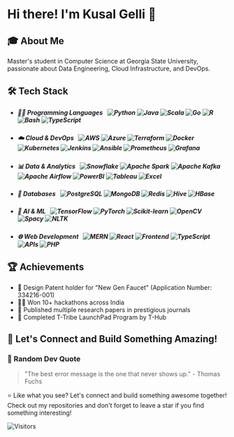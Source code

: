 # Hi there! I'm Kusal Gelli 👋
## 🎓 About Me
Master's student in Computer Science at Georgia State University, passionate about Data Engineering, Cloud Infrastructure, and DevOps.

## 🛠️ Tech Stack
* ##### 👨‍💻 Programming Languages &nbsp; ![Python](https://img.shields.io/badge/-Python-3776AB?style=flat&logo=python&logoColor=white) ![Java](https://img.shields.io/badge/-Java-007396?style=flat&logo=java&logoColor=white) ![Scala](https://img.shields.io/badge/-Scala-DC322F?style=flat&logo=scala&logoColor=white) ![Go](https://img.shields.io/badge/-Go-00ADD8?style=flat&logo=go&logoColor=white) ![R](https://img.shields.io/badge/-R-276DC3?style=flat&logo=r&logoColor=white) ![Bash](https://img.shields.io/badge/-Bash-4EAA25?style=flat&logo=gnu-bash&logoColor=white) ![TypeScript](https://img.shields.io/badge/-TypeScript-3178C6?style=flat&logo=typescript&logoColor=white)

* ##### ☁️ Cloud & DevOps &nbsp; ![AWS](https://img.shields.io/badge/-AWS-232F3E?style=flat&logo=amazon-aws&logoColor=white) ![Azure](https://img.shields.io/badge/-Azure-0089D6?style=flat&logo=microsoft-azure&logoColor=white) ![Terraform](https://img.shields.io/badge/-Terraform-7B42BC?style=flat&logo=terraform&logoColor=white) ![Docker](https://img.shields.io/badge/-Docker-2496ED?style=flat&logo=docker&logoColor=white) ![Kubernetes](https://img.shields.io/badge/-Kubernetes-326CE5?style=flat&logo=kubernetes&logoColor=white) ![Jenkins](https://img.shields.io/badge/-Jenkins-D24939?style=flat&logo=jenkins&logoColor=white) ![Ansible](https://img.shields.io/badge/-Ansible-EE0000?style=flat&logo=ansible&logoColor=white) ![Prometheus](https://img.shields.io/badge/-Prometheus-E6522C?style=flat&logo=prometheus&logoColor=white) ![Grafana](https://img.shields.io/badge/-Grafana-F46800?style=flat&logo=grafana&logoColor=white)

* ##### 📊 Data & Analytics &nbsp; ![Snowflake](https://img.shields.io/badge/-Snowflake-29B5E8?style=flat&logo=snowflake&logoColor=white) ![Apache Spark](https://img.shields.io/badge/-Apache_Spark-E25A1C?style=flat&logo=apache-spark&logoColor=white) ![Apache Kafka](https://img.shields.io/badge/-Apache_Kafka-231F20?style=flat&logo=apache-kafka&logoColor=white) ![Apache Airflow](https://img.shields.io/badge/-Apache_Airflow-017CEE?style=flat&logo=apache-airflow&logoColor=white) ![PowerBI](https://img.shields.io/badge/-Power_BI-F2C811?style=flat&logo=power-bi&logoColor=black) ![Tableau](https://img.shields.io/badge/-Tableau-E97627?style=flat&logo=tableau&logoColor=white) ![Excel](https://img.shields.io/badge/-Excel-217346?style=flat&logo=microsoft-excel&logoColor=white)

* ##### 💾 Databases &nbsp; ![PostgreSQL](https://img.shields.io/badge/-PostgreSQL-336791?style=flat&logo=postgresql&logoColor=white) ![MongoDB](https://img.shields.io/badge/-MongoDB-47A248?style=flat&logo=mongodb&logoColor=white) ![Redis](https://img.shields.io/badge/-Redis-DC382D?style=flat&logo=redis&logoColor=white) ![Hive](https://img.shields.io/badge/-Hive-FDEE21?style=flat&logo=apache-hive&logoColor=black) ![HBase](https://img.shields.io/badge/-HBase-BA1F33?style=flat&logo=apache&logoColor=white)

* ##### 🧠 AI & ML &nbsp; ![TensorFlow](https://img.shields.io/badge/-TensorFlow-FF6F00?style=flat&logo=tensorflow&logoColor=white) ![PyTorch](https://img.shields.io/badge/-PyTorch-EE4C2C?style=flat&logo=pytorch&logoColor=white) ![Scikit-learn](https://img.shields.io/badge/-Scikit_Learn-F7931E?style=flat&logo=scikit-learn&logoColor=white) ![OpenCV](https://img.shields.io/badge/-OpenCV-5C3EE8?style=flat&logo=opencv&logoColor=white) ![Spacy](https://img.shields.io/badge/-Spacy-09A3D5?style=flat&logo=spacy&logoColor=white) ![NLTK](https://img.shields.io/badge/-NLTK-3776AB?style=flat&logo=python&logoColor=white)

* ##### 🌐 Web Development &nbsp; ![MERN](https://img.shields.io/badge/-MERN_Stack-000000?style=flat&logo=mongodb&logoColor=white) ![React](https://img.shields.io/badge/-React/Redux-61DAFB?style=flat&logo=react&logoColor=black) ![Frontend](https://img.shields.io/badge/-HTML/CSS/JS-E34F26?style=flat&logo=html5&logoColor=white) ![TypeScript](https://img.shields.io/badge/-TypeScript-3178C6?style=flat&logo=typescript&logoColor=white) ![APIs](https://img.shields.io/badge/-REST/GraphQL/WebSocket-E10098?style=flat&logo=graphql&logoColor=white) ![PHP](https://img.shields.io/badge/-PHP-777BB4?style=flat&logo=php&logoColor=white)

## 🏆 Achievements
- 📱 Design Patent holder for "New Gen Faucet" (Application Number: 334216-001)
- 🏃‍♂️ Won 10+ hackathons across India
- 📖 Published multiple research papers in prestigious journals
- 🚀 Completed T-Tribe LaunchPad Program by T-Hub
 
## 🤝 Let's Connect and Build Something Amazing!
### 🎵 Random Dev Quote
> "The best error message is the one that never shows up." - Thomas Fuchs

⭐️ Like what you see? Let's connect and build something awesome together! Check out my repositories and don't forget to leave a star if you find something interesting!

![Visitors](https://visitor-badge.laobi.icu/badge?page_id=YourGitHubUsername.YourGitHubUsername)
